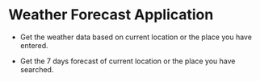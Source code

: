 # Weather Forecast Application

- Get the weather data based on current location or the place you have entered.

- Get the 7 days forecast of current location or the place you have searched.
